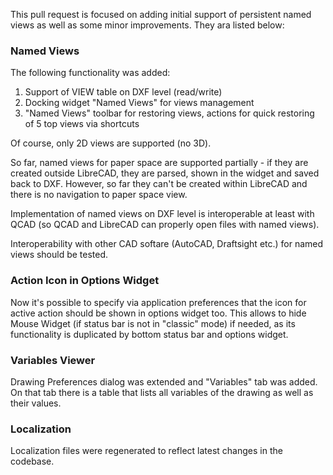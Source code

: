 This pull request is focused on adding initial support of persistent named views as well as some minor improvements.
They ara listed below:

### Named Views
The following functionality was added: 

1) Support of VIEW table on DXF level (read/write)
2) Docking widget "Named Views" for views management
3) "Named Views" toolbar for restoring views, actions for quick restoring of 5 top views via shortcuts

Of course, only 2D views are supported (no 3D). 

So far, named views for paper space are supported partially - if they are created outside LibreCAD, they are parsed, shown in the widget and saved back to DXF. 
However, so far they can't be created within LibreCAD and there is no navigation to paper space view. 

Implementation of named views on DXF level is interoperable at least with QCAD (so QCAD and LibreCAD can properly open files with named views). 

Interoperability with other CAD softare (AutoCAD, Draftsight etc.) for named views should be tested. 


### Action Icon in Options Widget
 
Now it's possible to specify via application preferences that the icon for active action should be shown in options widget too.
This allows to hide Mouse Widget (if status bar is not in "classic" mode) if needed, as its functionality is duplicated by bottom status bar and options widget.

### Variables Viewer

Drawing Preferences dialog was extended and "Variables" tab was added. On that tab there is a table that lists all variables of the drawing as well as their values.

### Localization

Localization files were regenerated to reflect latest changes in the codebase. 
